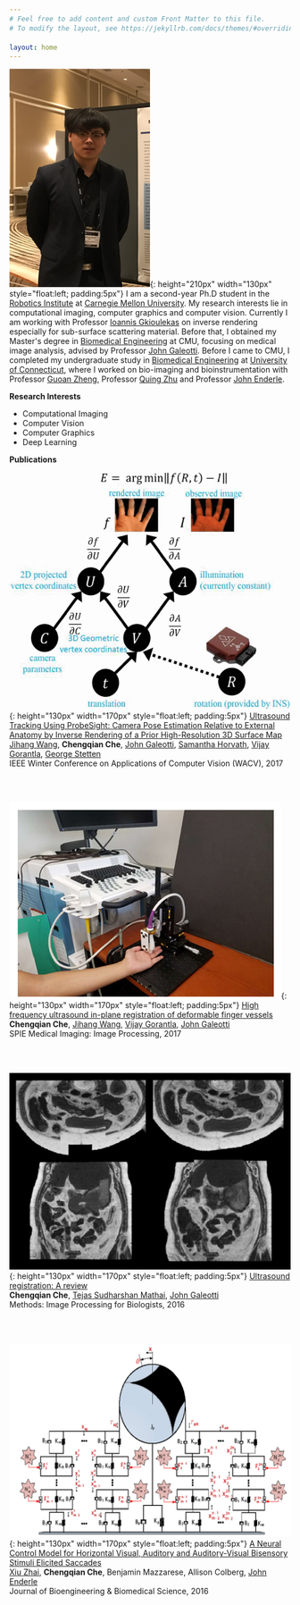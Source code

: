 ```yaml
---
# Feel free to add content and custom Front Matter to this file.
# To modify the layout, see https://jekyllrb.com/docs/themes/#overriding-theme-defaults

layout: home
---
```


![myself](/assets/images/me.png ){: height="210px" width="130px" style="float:left; padding:5px"}
I am a second-year Ph.D student in the [Robotics Institute](https://www.ri.cmu.edu/) at [Carnegie Mellon University](https://www.cmu.edu/). My research interests lie in computational imaging, computer graphics and computer vision. Currently I am working with Professor [Ioannis Gkioulekas](http://www.cs.cmu.edu/~igkioule/) on inverse rendering especially for sub-surface scattering material. Before that, I obtained my Master's degree in [Biomedical Engineering](https://www.cmu.edu/bme/) at CMU, focusing on medical image analysis, advised by Professor [John Galeotti](https://www.ri.cmu.edu/ri-faculty/john-galeotti/). Before I came to CMU, I completed my undergraduate study in [Biomedical Engineering](http://www.bme.uconn.edu/) at [University of Connecticut](https://uconn.edu/), where I worked on bio-imaging and bioinstrumentation with Professor [Guoan Zheng](https://sites.google.com/site/gazheng/people), Professor [Quing Zhu](https://engineering.wustl.edu/Profiles/Pages/Quing-Zhu.aspx) and Professor [John Enderle](https://scholar.google.com/citations?user=H73vy_sAAAAJ&hl=en). 



**Research Interests**
* Computational Imaging
* Computer Vision
* Computer Graphics
* Deep Learning




**Publications**

![wacv](/assets/images/wacv.gif ){: height="130px" width="170px" style="float:left; padding:5px"} [Ultrasound Tracking Using ProbeSight: Camera Pose Estimation Relative to External Anatomy by Inverse Rendering of a Prior High-Resolution 3D Surface Map](https://ieeexplore.ieee.org/document/7926680) <br/>
[Jihang Wang](https://www.linkedin.com/in/jihang-wang-85965839/), **Chengqian Che**, [John Galeotti](https://www.ri.cmu.edu/ri-faculty/john-galeotti/), [Samantha Horvath](http://www.cs.cmu.edu/~./shorvath/index.html), [Vijay Gorantla](https://www.upmc.com/media/experts/vijay-gorantla), [George Stetten](https://stetten.com/) <br/>
IEEE Winter Conference on Applications of Computer Vision (WACV), 2017
 <br/>
 <!--*This paper addresses the problem of freehand ultrasound probe tracking without requiring an external tracking device, by mounting a video camera on the probe to identify location relative to the patient's external anatomy.*-->
 <br/>
 <br/>


![spie](/assets/images/spie.jpg ){: height="130px" width="170px" style="float:left; padding:5px"} [High frequency ultrasound in-plane registration of deformable finger vessels](https://www.spiedigitallibrary.org/conference-proceedings-of-spie/10133/101332L/High-frequency-ultrasound-in-plane-registration-of-deformable-finger-vessels/10.1117/12.2254708.full?SSO=1) <br/>
**Chengqian Che**, [Jihang Wang](https://www.linkedin.com/in/jihang-wang-85965839/), [Vijay Gorantla](https://www.upmc.com/media/experts/vijay-gorantla), [John Galeotti](https://www.ri.cmu.edu/ri-faculty/john-galeotti/) <br/>
SPIE Medical Imaging: Image Processing, 2017
 <br/>
 <!--*We studies a variety of similarity measurements with different pre-processing techniques to find which registration similarity metrics were best suited for HFUS vessel tracking.*-->
 <br/>
 <br/>


![ultrasound](/assets/images/ultrasound.jpg ){: height="130px" width="170px" style="float:left; padding:5px"} [Ultrasound registration: A review](https://www.sciencedirect.com/science/article/pii/S1046202316304789?via%3Dihub) <br/>
**Chengqian Che**, [Tejas Sudharshan Mathai](https://www.ri.cmu.edu/ri-people/tejas-sudharshan-mathai/), [John Galeotti](https://www.ri.cmu.edu/ri-faculty/john-galeotti/) <br/>
Methods: Image Processing for Biologists, 2016
 <br/>
 <!--*This paper introduces the topic and unique aspects of ultrasound-to-ultrasound image registration, providing a broad introduction and summary of the literature and the field.*-->
 <br/>
 <br/>


![jbme](/assets/images/jbme_crop.png ){: height="130px" width="170px" style="float:left; padding:5px"} [A Neural Control Model for Horizontal Visual, Auditory and Auditory-Visual Bisensory Stimuli Elicited Saccades](https://www.omicsonline.org/open-access/a-neural-control-model-for-horizontal-visual-auditory-and-auditoryvisual-bisensory-stimuli-elicited-saccades-2155-9538-1000S3:004.php?aid=68348) <br/>
[Xiu Zhai](https://www.linkedin.com/in/xiu-zhai-40a43417a/), **Chengqian Che**, Benjamin Mazzarese, Allison Colberg, [John Enderle](https://scholar.google.com/citations?user=H73vy_sAAAAJ&hl=en) <br/>
Journal of Bioengineering & Biomedical Science, 2016

